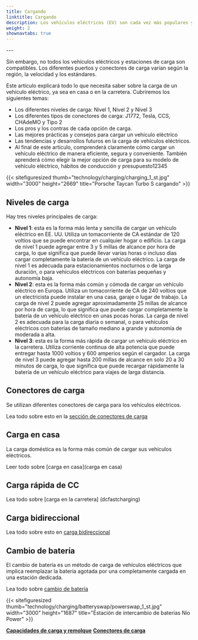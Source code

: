 ```yaml
---
title: Cargando
linktitle: Cargando
description: Los vehículos eléctricos (EV) son cada vez más populares y asequibles, pero requieren un método de repostaje diferente al de los coches convencionales. En lugar de llenar un tanque de gasolina, los vehículos eléctricos deben conectarse a una estación de carga y recargar sus baterías.
weight: 2
shownavtabs: true
---
```

<!-- markdownlint-disable MD033 -->---

Sin embargo, no todos los vehículos eléctricos y estaciones de carga son compatibles. Los diferentes puertos y conectores de carga varían según la región, la velocidad y los estándares.

Este artículo explicará todo lo que necesita saber sobre la carga de un vehículo eléctrico, ya sea en casa o en la carretera. Cubriremos los siguientes temas:

- Los diferentes niveles de carga: Nivel 1, Nivel 2 y Nivel 3
- Los diferentes tipos de conectores de carga: J1772, Tesla, CCS, CHAdeMO y Tipo 2
- Los pros y los contras de cada opción de carga.
- Las mejores prácticas y consejos para cargar un vehículo eléctrico
- Las tendencias y desarrollos futuros en la carga de vehículos eléctricos.
- Al final de este artículo, comprenderá claramente cómo cargar un vehículo eléctrico de manera eficiente, segura y conveniente. También aprenderá cómo elegir la mejor opción de carga para su modelo de vehículo eléctrico, hábitos de conducción y presupuesto12345

{{< sitefiguresized thumb="technology/charging/charging_1_st.jpg" width="3000" height="2669" title="Porsche Taycan Turbo S cargando" >}}

## Niveles de carga

Hay tres niveles principales de carga:

- **Nivel 1**: esta es la forma más lenta y sencilla de cargar un vehículo eléctrico en EE. UU. Utiliza un tomacorriente de CA estándar de 120 voltios que se puede encontrar en cualquier hogar o edificio. La carga de nivel 1 puede agregar entre 3 y 5 millas de alcance por hora de carga, lo que significa que puede llevar varias horas o incluso días cargar completamente la batería de un vehículo eléctrico. La carga de nivel 1 es adecuada para estacionamientos nocturnos o de larga duración, o para vehículos eléctricos con baterías pequeñas y autonomía baja.
- **Nivel 2**: esta es la forma más común y cómoda de cargar un vehículo eléctrico en Europa. Utiliza un tomacorriente de CA de 240 voltios que un electricista puede instalar en una casa, garaje o lugar de trabajo. La carga de nivel 2 puede agregar aproximadamente 25 millas de alcance por hora de carga, lo que significa que puede cargar completamente la batería de un vehículo eléctrico en unas pocas horas. La carga de nivel 2 es adecuada para la carga diaria o semanal, o para vehículos eléctricos con baterías de tamaño mediano a grande y autonomía de moderada a alta.
- **Nivel 3**: esta es la forma más rápida de cargar un vehículo eléctrico en la carretera. Utiliza corriente continua de alta potencia que puede entregar hasta 1000 voltios y 600 amperios según el cargador. La carga de nivel 3 puede agregar hasta 200 millas de alcance en solo 20 a 30 minutos de carga, lo que significa que puede recargar rápidamente la batería de un vehículo eléctrico para viajes de larga distancia.

## Conectores de carga

Se utilizan diferentes conectores de carga para los vehículos eléctricos.

Lea todo sobre esto en la [sección de conectores de carga](conectores)

## Carga en casa

La carga doméstica es la forma más común de cargar sus vehículos eléctricos.

Leer todo sobre [carga en casa](carga en casa)

## Carga rápida de CC

Lea todo sobre [carga en la carretera] (dcfastcharging)

## Carga bidireccional

Lea todo sobre esto en [carga bidireccional](bidireccional)

## Cambio de batería

El cambio de batería es un método de carga de vehículos eléctricos que implica reemplazar la batería agotada por una completamente cargada en una estación dedicada.

Lea todo sobre [cambio de batería](batteryswap)

{{< sitefiguresized thumb="technology/charging/batteryswap/powerswap_1_st.jpg" width="3000" height="1687" title="Estación de intercambio de baterías Nio Power" >}}

<div class="mt-3 mb-3">
     <a href="../cargoandtowing/" class="text-decoration-none text-black"><strong><i class="bi-arrow-left"></i> Capacidades de carga y remolque</strong ></a>
     <a href="connectors/" class="text-decoration-none text-black float-end"><strong>Conectores de carga <i class="bi-arrow-right"></i></strong></a>
</div>
